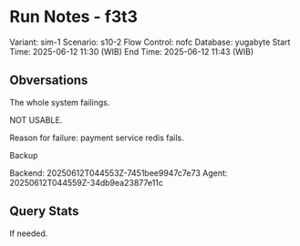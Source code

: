 # Run Notes - f3t3

Variant: sim-1
Scenario: s10-2
Flow Control: nofc
Database: yugabyte
Start Time: 2025-06-12 11:30 (WIB)
End Time: 2025-06-12 11:43 (WIB)

## Obversations

The whole system failings.

NOT USABLE.

Reason for failure: payment service redis fails.

Backup

Backend: 20250612T044553Z-7451bee9947c7e73
Agent: 20250612T044559Z-34db9ea23877e11c

## Query Stats

If needed.
